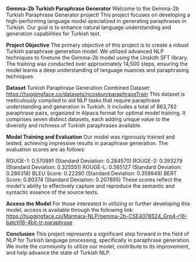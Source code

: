 **Gemma-2b Turkish Paraphrase Generator**
Welcome to the Gemma-2b Turkish Paraphrase Generator project! This project focuses on developing a high-performing language model specialized in generating paraphrases in Turkish. 
Our goal is to enhance natural language understanding and generation capabilities for Turkish text.

**Project Objective**
The primary objective of this project is to create a robust Turkish paraphrase generation model. We utilized advanced NLP techniques to finetune the Gemma-2b model using the Unsloth SFT library. 
The training was conducted over approximately 14,500 steps, ensuring the model learns a deep understanding of language nuances and paraphrasing techniques.

**Dataset**
Turkish Paraphrase Generation Combined Dataset: https://huggingface.co/datasets/ncoskun/paraphraseTrain
This dataset is meticulously compiled to aid NLP tasks that require paraphrase understanding and generation in Turkish. It includes a total of 863,782 paraphrase pairs, 
organized in Alpaca format for optimal model training. It comprises seven distinct datasets, each adding unique value to the diversity and richness of Turkish paraphrases available.

**Model Training and Evaluation**
Our model was rigorously trained and tested, achieving impressive results in paraphrase generation. The evaluation scores are as follows:

ROUGE-1: 0.570991 (Standard Deviation: 0.284570)
ROUGE-2: 0.393279 (Standard Deviation: 0.325551)
ROUGE-L: 0.565127 (Standard Deviation: 0.286318)
BLEU Score: 0.22280 (Standard Deviation: 0.359949)
BERT Score: 0.80374 (Standard Deviation: 0.207895)
These scores reflect the model's ability to effectively capture and reproduce the semantic and syntactic essence of the source texts.

**Access the Model**
For those interested in utilizing or further developing this model, access is available through the following link:
https://huggingface.co/Marmara-NLP/gemma-2b-CSE4078S24_Grp4-r16-batch16-4bit-tr-paraphrase


**Conclusion**
This project represents a significant step forward in the field of NLP for Turkish language processing, specifically in paraphrase generation. 
We invite the community to utilize our model, contribute to its improvement, and help advance the state of Turkish NLP.

